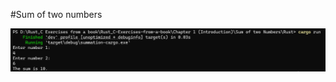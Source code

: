 #Sum of two numbers

![Demo Picture](https://github.com/muuuuuuuuuun/Rust_C-Exercises-from-a-book/blob/main/Chapter%201%20(Introduction)/Sum%20of%20two%20Numbers/PictureDemo.png?raw=true)
